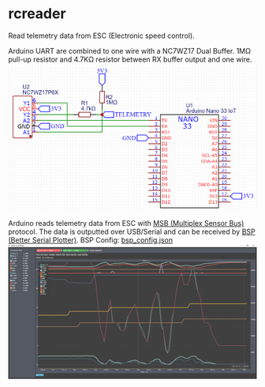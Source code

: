 # rcreader
 Read telemetry data from ESC (Electronic speed control).

Arduino UART are combined to one wire with a NC7WZ17 Dual Buffer. 1MΩ pull-up resistor and 4.7KΩ resistor between RX buffer output and one wire.
![Schematic](schematic.png)

Arduino reads telemetry data from ESC with [MSB (Multiplex Sensor Bus)](https://www.multiplex-rc.de/userdata/files/beschreibung-sensor-bus-v2.pdf) protocol.
The data is outputted over USB/Serial and can be received by [BSP (Better Serial Plotter)](https://github.com/nathandunk/BetterSerialPlotter).
BSP Config: [bsp_config.json](bsp_config.json)
![Serial plotter](serial_plotter.png)
